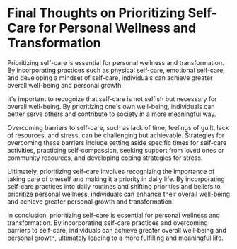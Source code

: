 Final Thoughts on Prioritizing Self-Care for Personal Wellness and Transformation
=============================================================================================

Prioritizing self-care is essential for personal wellness and transformation. By incorporating practices such as physical self-care, emotional self-care, and developing a mindset of self-care, individuals can achieve greater overall well-being and personal growth.

It's important to recognize that self-care is not selfish but necessary for overall well-being. By prioritizing one's own well-being, individuals can better serve others and contribute to society in a more meaningful way.

Overcoming barriers to self-care, such as lack of time, feelings of guilt, lack of resources, and stress, can be challenging but achievable. Strategies for overcoming these barriers include setting aside specific times for self-care activities, practicing self-compassion, seeking support from loved ones or community resources, and developing coping strategies for stress.

Ultimately, prioritizing self-care involves recognizing the importance of taking care of oneself and making it a priority in daily life. By incorporating self-care practices into daily routines and shifting priorities and beliefs to prioritize personal wellness, individuals can enhance their overall well-being and achieve greater personal growth and transformation.

In conclusion, prioritizing self-care is essential for personal wellness and transformation. By incorporating self-care practices and overcoming barriers to self-care, individuals can achieve greater overall well-being and personal growth, ultimately leading to a more fulfilling and meaningful life.

